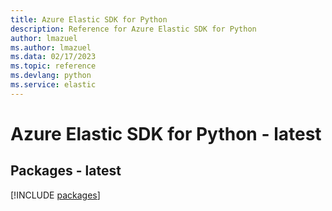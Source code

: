 ```yaml
---
title: Azure Elastic SDK for Python
description: Reference for Azure Elastic SDK for Python
author: lmazuel
ms.author: lmazuel
ms.data: 02/17/2023
ms.topic: reference
ms.devlang: python
ms.service: elastic
---
```

# Azure Elastic SDK for Python - latest
## Packages - latest
[!INCLUDE [packages](elastic-index.md)]